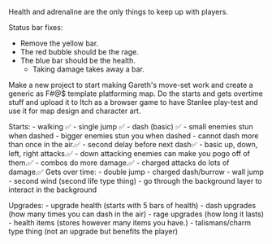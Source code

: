 Health and adrenaline are the only things to keep up with players.

Status bar fixes:
- Remove the yellow bar.
- The red bubble should be the rage.
- The blue bar should be the health.
	- Taking damage takes away a bar.

Make a new project to start making Gareth's move-set work and create a generic as F#@$ template platforming map. Do the starts and gets overtime stuff and upload it to Itch as a browser game to have Stanlee play-test and use it for map design and character art.

Starts:
	- walking ✅
	- single jump ✅
	- dash (basic) ✅
		- small enemies stun when dashed
		- bigger enemies stun you when dashed
		- cannot dash more than once in the air.✅
		- second delay before next dash✅
	- basic up, down, left, right attacks.✅
		- down attacking enemies can make you pogo off of them.✅
		- combos do more damage.✅
		- charged attacks do lots of damage.✅
Gets over time:
	- double jump
	- charged dash/burrow
	- wall jump
	- second wind (second life type thing)
	- go through the background layer to interact in the background

Upgrades:
	- upgrade health (starts with 5 bars of health)
	-  dash upgrades (how many times you can dash in the air)
	- rage upgrades (how long it lasts)
	- health items (stores however many items you have.)
	- talismans/charm type thing (not an upgrade but benefits the player)
